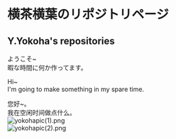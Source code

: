 # 横茶横葉のリポジトリページ  
## Y.Yokoha's repositories  

ようこそ~  
暇な時間に何か作ってます。  

Hi~  
I'm going to make something in my spare time.  

您好~。  
我在空闲时间做点什么。  
![yokohapic(1).png](https://yokonoha.github.io/yokoha-st)  
![yokohapic(2).png](https://yokonoha.github.io/)  
<!---
yokonoha/yokonoha is a ✨ special ✨ repository because its `README.md` (this file) appears on your GitHub profile.
You can click the Preview link to take a look at your changes.
--->
